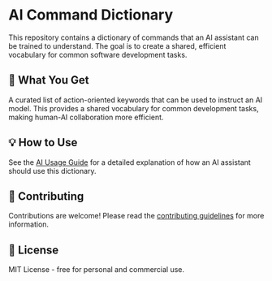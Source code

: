 # AI Command Dictionary

This repository contains a dictionary of commands that an AI assistant can be trained to understand. The goal is to create a shared, efficient vocabulary for common software development tasks.

## 🎯 What You Get

A curated list of action-oriented keywords that can be used to instruct an AI model. This provides a shared vocabulary for common development tasks, making human-AI collaboration more efficient.

## 💡 How to Use

See the [AI Usage Guide](examples/ai-usage-guide.md) for a detailed explanation of how an AI assistant should use this dictionary.

## 🤝 Contributing

Contributions are welcome! Please read the [contributing guidelines](CONTRIBUTING.md) for more information.

## 📄 License

MIT License - free for personal and commercial use.
